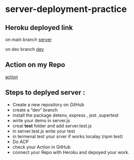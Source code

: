 # server-deployment-practice

## Heroku deployed link 
on main branch [server](https://shams-server-deploy-dev.herokuapp.com/)

on dev branch [dev](https://shams-server-deploy-dev.herokuapp.com/)
## Action on my Repo 

[action](https://github.com/shamssar/server-deployment-practice/actions)

## Steps to deplyed server :
- Create a new repository on GitHub
- create a “dev” branch 
- install the package detenv, express , jest ,supertest
- wirte your demo in server.js
- creat __test__ folder and add server.test.js 
- in server.test.js write your test 
- in termenal test your srver if works localay (npm test)
- Do ACP 
- check your Action in GitHub 
- connect your Repo with Heroku and depoyed your work. 